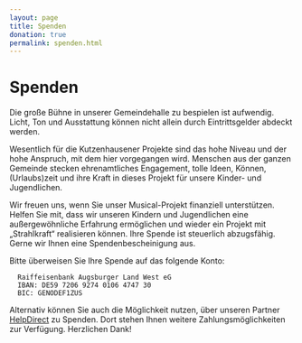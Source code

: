 ```yaml
---
layout: page
title: Spenden
donation: true
permalink: spenden.html
---
```


# Spenden

Die große Bühne in unserer Gemeindehalle zu bespielen ist aufwendig. Licht, Ton und Ausstattung können nicht allein durch Eintrittsgelder abdeckt werden.

Wesentlich für die Kutzenhausener Projekte sind das hohe Niveau und der hohe Anspruch, mit dem hier vorgegangen wird. Menschen aus der ganzen Gemeinde stecken ehrenamtliches Engagement, tolle Ideen, Können, (Urlaubs)zeit und ihre Kraft in dieses Projekt für unsere Kinder- und Jugendlichen.

Wir freuen uns, wenn Sie unser Musical-Projekt finanziell unterstützen. Helfen Sie mit, dass wir unseren Kindern und Jugendlichen eine außergewöhnliche Erfahrung ermöglichen und wieder ein Projekt mit „Strahlkraft“ realisieren können. Ihre Spende ist steuerlich abzugsfähig. Gerne wir Ihnen eine Spendenbescheinigung aus.

Bitte überweisen Sie Ihre Spende auf das folgende Konto:

~~~
  Raiffeisenbank Augsburger Land West eG
  IBAN: DE59 7206 9274 0106 4747 30
  BIC: GENODEF1ZUS
~~~

Alternativ können Sie auch die Möglichkeit nutzen, über unseren Partner [HelpDirect](https://www.helpmundo.de/helptools/donations/13631/0/?show_header=1&type=dom&newLocal=de) zu Spenden. Dort stehen Ihnen weitere Zahlungsmöglichkeiten zur Verfügung. Herzlichen Dank!
